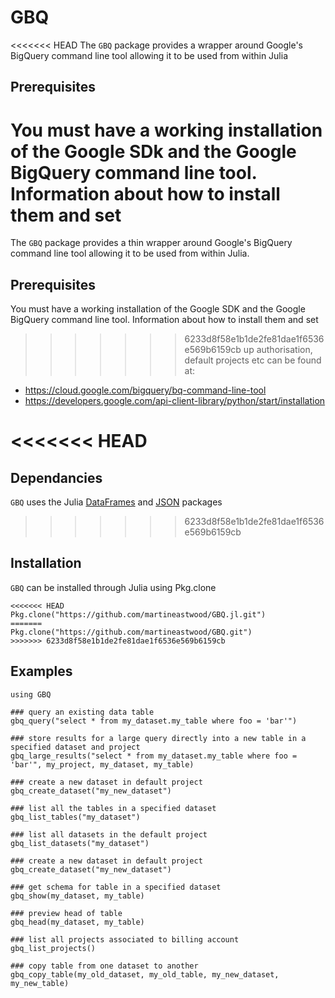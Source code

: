 # GBQ

<<<<<<< HEAD
The `GBQ` package provides a wrapper around Google's BigQuery command line tool allowing it to be used from within Julia

## Prerequisites

You must have a working installation of the Google SDk and the Google BigQuery command line tool. Information about how to install them and set
=======
The `GBQ` package provides a thin wrapper around Google's BigQuery command line tool allowing it to be used from within Julia. 

## Prerequisites

You must have a working installation of the Google SDK and the Google BigQuery command line tool. Information about how to install them and set
>>>>>>> 6233d8f58e1b1de2fe81dae1f6536e569b6159cb
up authorisation, default projects etc can be found at:

* https://cloud.google.com/bigquery/bq-command-line-tool
* https://developers.google.com/api-client-library/python/start/installation

<<<<<<< HEAD
=======

## Dependancies

`GBQ` uses the Julia [DataFrames](https://github.com/JuliaStats/DataFrames.jl) and [JSON](https://github.com/JuliaLang/JSON.jl) packages


>>>>>>> 6233d8f58e1b1de2fe81dae1f6536e569b6159cb
## Installation

`GBQ` can be installed through Julia using Pkg.clone

```
<<<<<<< HEAD
Pkg.clone("https://github.com/martineastwood/GBQ.jl.git")
=======
Pkg.clone("https://github.com/martineastwood/GBQ.git")
>>>>>>> 6233d8f58e1b1de2fe81dae1f6536e569b6159cb
```

## Examples
```
using GBQ

### query an existing data table
gbq_query("select * from my_dataset.my_table where foo = 'bar'") 

### store results for a large query directly into a new table in a specified dataset and project
gbq_large_results("select * from my_dataset.my_table where foo = 'bar'", my_project, my_dataset, my_table) 

### create a new dataset in default project
gbq_create_dataset("my_new_dataset") 

### list all the tables in a specified dataset
gbq_list_tables("my_dataset") 

### list all datasets in the default project
gbq_list_datasets("my_dataset") 

### create a new dataset in default project
gbq_create_dataset("my_new_dataset") 

### get schema for table in a specified dataset
gbq_show(my_dataset, my_table) 

### preview head of table
gbq_head(my_dataset, my_table) 

### list all projects associated to billing account
gbq_list_projects() 

### copy table from one dataset to another
gbq_copy_table(my_old_dataset, my_old_table, my_new_dataset, my_new_table)

```
